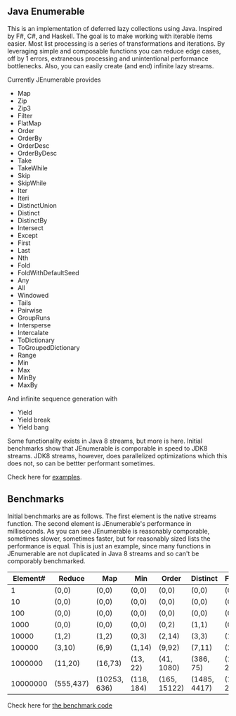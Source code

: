 Java Enumerable
----

This is an implementation of deferred lazy collections using Java. Inspired by F#, C#, and Haskell. The goal is to make working with iterable items easier. Most list processing is a series of transformations and iterations. By leveraging simple and composable functions you can reduce edge cases, off by 1 errors, extraneous processing and unintentional performance bottlenecks. Also, you can easily create (and end) infinite lazy streams.

Currently JEnumerable provides

- Map
- Zip
- Zip3
- Filter
- FlatMap
- Order
- OrderBy
- OrderDesc
- OrderByDesc
- Take
- TakeWhile
- Skip
- SkipWhile
- Iter
- Iteri
- DistinctUnion
- Distinct
- DistinctBy
- Intersect
- Except
- First
- Last
- Nth
- Fold
- FoldWithDefaultSeed
- Any
- All
- Windowed
- Tails   
- Pairwise
- GroupRuns
- Intersperse
- Intercalate
- ToDictionary
- ToGroupedDictionary
- Range
- Min
- Max
- MinBy
- MaxBy


And infinite sequence generation with

- Yield
- Yield break
- Yield bang

Some functionality exists in Java 8 streams, but more is here. Initial benchmarks show that JEnumerable is comporable in speed to JDK8 streams. JDK8 streams, however, does parallelized optimizations which this does not, so can be bettter performant sometimes.  

Check here for [examples](enumerable/src/test/java/TestEnumerable.java).

Benchmarks
---
Initial benchmarks are as follows.  The first element is the native streams function. The second element is JEnumerable's performance in milliseconds.  As you can see JEnumerable is reasonably comporable, sometimes slower, sometimes faster, but for reasonably sized lists the performance is equal.  This is just an example, since many functions in JEnumerable are not duplicated in Java 8 streams and so can't be comporably benchmarked.  



Element# 	  | Reduce 		  | Map 	| Min 	| Order  | Distinct | Filter
-----------   | ------------- | ------ 	| ----- | ------ | -------- | -----
1  | (0,0)|(0,0)|(0,0)|(0,0)|(0,0)|(0,0)
10  | (0,0)|(0,0)|(0,0)|(0,0)|(0,0)|(0,0)
100  |(0,0)|(0,0)|(0,0)|(0,0)|(0,0)|(0,0)
1000  |(0,0)|(0,0)|(0,0)|(0,2)|(1,1)|(0,0)
10000  |(1,2)|(1,2)|(0,3)|(2,14)|(3,3)|(1,2)
100000  |(3,10)|(6,9)|(1,14)|(9,92)|(7,11)|(2,4)
1000000 | (11,20) | (16,73) | (13, 22) | (41, 1080)|(386, 75)|(15, 26)
10000000 | (555,437) | (10253, 636) | (118, 184) | (165, 15122)|(1485, 4417)|(146, 266)

Check here for [the benchmark code](enumerable/src/test/java/TestBenchmarks.java)